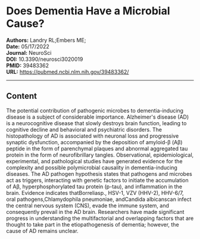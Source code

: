 # Does Dementia Have a Microbial Cause?

**Authors:** Landry RL;Embers ME;  
**Date:** 05/17/2022  
**Journal:** NeuroSci  
**DOI:** 10.3390/neurosci3020019  
**PMID:** 39483362  
**URL:** https://pubmed.ncbi.nlm.nih.gov/39483362/

---

## Content

The potential contribution of pathogenic microbes to dementia-inducing disease is a subject of considerable importance. Alzheimer's disease (AD) is a neurocognitive disease that slowly destroys brain function, leading to cognitive decline and behavioral and psychiatric disorders. The histopathology of AD is associated with neuronal loss and progressive synaptic dysfunction, accompanied by the deposition of amyloid-β (Aβ) peptide in the form of parenchymal plaques and abnormal aggregated tau protein in the form of neurofibrillary tangles. Observational, epidemiological, experimental, and pathological studies have generated evidence for the complexity and possible polymicrobial causality in dementia-inducing diseases. The AD pathogen hypothesis states that pathogens and microbes act as triggers, interacting with genetic factors to initiate the accumulation of Aβ, hyperphosphorylated tau protein (p-tau), and inflammation in the brain. Evidence indicates thatBorreliasp., HSV-1, VZV (HHV-2), HHV-6/7, oral pathogens,Chlamydophila pneumoniae, andCandida albicanscan infect the central nervous system (CNS), evade the immune system, and consequently prevail in the AD brain. Researchers have made significant progress in understanding the multifactorial and overlapping factors that are thought to take part in the etiopathogenesis of dementia; however, the cause of AD remains unclear.
